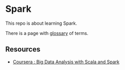 Spark
=====

This repo is about learning Spark.


There is a page with [glossary][] of terms.

Resources
---------

  - [Coursera : Big Data Analysis with Scala and Spark](https://www.coursera.org/learn/scala-spark-big-data)


[glossary]: ./doc/glossary.md "Glossary"
